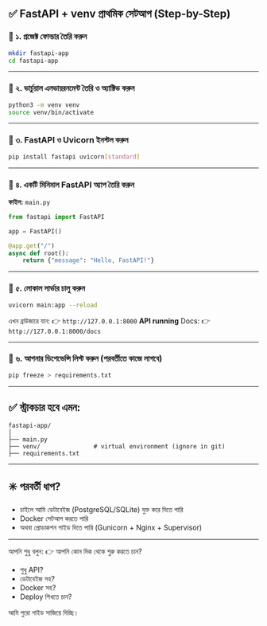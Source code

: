 

## ✅ FastAPI + venv প্রাথমিক সেটআপ (Step-by-Step)

### 🔹 ১. প্রজেক্ট ফোল্ডার তৈরি করুন

```bash
mkdir fastapi-app
cd fastapi-app
```

---

### 🔹 ২. ভার্চুয়াল এনভায়রনমেন্ট তৈরি ও অ্যাক্টিভ করুন

```bash
python3 -m venv venv
source venv/bin/activate
```

---

### 🔹 ৩. FastAPI ও Uvicorn ইনস্টল করুন

```bash
pip install fastapi uvicorn[standard]
```

---

### 🔹 ৪. একটি মিনিমাল FastAPI অ্যাপ তৈরি করুন

**ফাইল:** `main.py`

```python
from fastapi import FastAPI

app = FastAPI()

@app.get("/")
async def root():
    return {"message": "Hello, FastAPI!"}
```

---

### 🔹 ৫. লোকাল সার্ভার চালু করুন

```bash
uvicorn main:app --reload
```

এখন ব্রাউজারে যান: 👉 `http://127.0.0.1:8000`
**API running**
Docs: 👉 `http://127.0.0.1:8000/docs`

---

### 🔹 ৬. আপনার ডিপেন্ডেন্সি লিস্ট করুন (পরবর্তীতে কাজে লাগবে)

```bash
pip freeze > requirements.txt
```

---

## ✅ স্ট্রাকচার হবে এমন:

```
fastapi-app/
│
├── main.py
├── venv/               # virtual environment (ignore in git)
├── requirements.txt
```

---

## ✳️ পরবর্তী ধাপ?

* চাইলে আমি ডেটাবেইজ (PostgreSQL/SQLite) যুক্ত করে দিতে পারি
* Docker সেটআপ করতে পারি
* অথবা প্রোডাকশন গাইড দিতে পারি (Gunicorn + Nginx + Supervisor)

---

আপনি শুধু বলুন:
👉 আপনি কোন দিক থেকে শুরু করতে চান?

* শুধু API?
* ডেটাবেইজ সহ?
* Docker সহ?
* Deploy শিখতে চান?

আমি পুরো গাইড সাজিয়ে দিচ্ছি।
